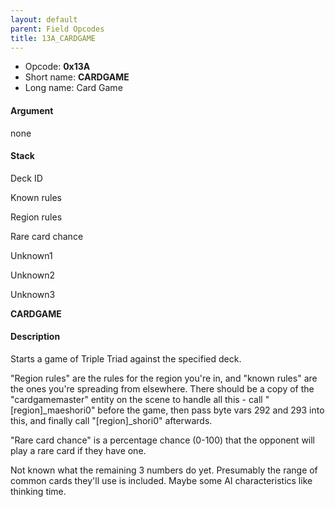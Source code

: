```yaml
---
layout: default
parent: Field Opcodes
title: 13A_CARDGAME
---
```


-   Opcode: **0x13A**
-   Short name: **CARDGAME**
-   Long name: Card Game

#### Argument

none

#### Stack

  
Deck ID

Known rules

Region rules

Rare card chance

Unknown1

Unknown2

Unknown3

**CARDGAME**

#### Description

Starts a game of Triple Triad against the specified deck.

"Region rules" are the rules for the region you're in, and "known rules" are the ones you're spreading from elsewhere. There should be a copy of the "cardgamemaster" entity on the scene to handle all this - call "\[region\]\_maeshori0" before the game, then pass byte vars 292 and 293 into this, and finally call "\[region\]\_shori0" afterwards.

"Rare card chance" is a percentage chance (0-100) that the opponent will play a rare card if they have one.

Not known what the remaining 3 numbers do yet. Presumably the range of common cards they'll use is included. Maybe some AI characteristics like thinking time.
